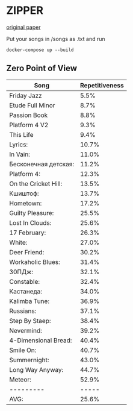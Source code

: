 # ZIPPER

[original paper](https://pudding.cool/2017/05/song-repetition/)

Put your songs in /songs as .txt and run

~~~
docker-compose up --build
~~~

## Zero Point of View

| Song | Repetitiveness |
| ------- | ----- |
| Friday Jazz | 5.5% |
| Etude Full Minor | 8.7% |
| Passion Book | 8.8% |
| Platform 4 V2 | 9.3% |
| This Life | 9.4% |
| Lyrics: |10.7% |
| In Vain: |11.0% |
| Бесконечная детская: |11.2% |
| Platform 4: |12.3% |
| On the Cricket Hill: |13.5% |
| Кшиштоф: |13.7% |
| Hometown: |17.2% |
| Guilty Pleasure: |25.5% |
| Lost In Clouds: |25.6% |
| 17 February: |26.3% |
| White: |27.0% |
| Deer Friend: |30.2% |
| Workaholic Blues: |31.4% |
| 30ПДж: |32.1% |
| Constable: |32.4% |
| Кастанеда: |34.0% |
| Kalimba Tune: |36.9% |
| Russians: |37.1% |
| Step By Staep: |38.4% |
| Nevermind: |39.2% |
| 4-Dimensional Bread: |40.4% |
| Smile On: |40.7% |
| Summernight: |43.0% |
| Long Way Anyway: |44.7% |
| Meteor: |52.9% |
| --------- |----- |
| AVG: |25.6% |
